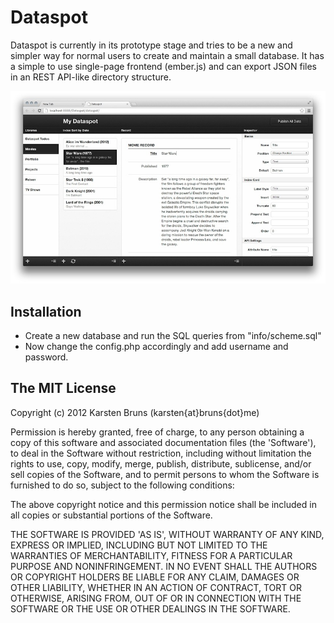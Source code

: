 Dataspot
========

Dataspot is currently in its prototype stage and tries to be a new and simpler way for normal users to create and maintain a small database. It has a simple to use single-page frontend (ember.js) and can export JSON files in an REST API-like directory structure.

![Screenshot](info/screenshot-inline.jpg?raw=true)


Installation
------------
- Create a new database and run the SQL queries from "info/scheme.sql"
- Now change the config.php accordingly and add username and password.



The MIT License
---------------

Copyright (c) 2012 Karsten Bruns (karsten{at}bruns{dot}me)

Permission is hereby granted, free of charge, to any person obtaining
a copy of this software and associated documentation files (the
'Software'), to deal in the Software without restriction, including
without limitation the rights to use, copy, modify, merge, publish,
distribute, sublicense, and/or sell copies of the Software, and to
permit persons to whom the Software is furnished to do so, subject to
the following conditions:

The above copyright notice and this permission notice shall be
included in all copies or substantial portions of the Software.

THE SOFTWARE IS PROVIDED 'AS IS', WITHOUT WARRANTY OF ANY KIND,
EXPRESS OR IMPLIED, INCLUDING BUT NOT LIMITED TO THE WARRANTIES OF
MERCHANTABILITY, FITNESS FOR A PARTICULAR PURPOSE AND NONINFRINGEMENT.
IN NO EVENT SHALL THE AUTHORS OR COPYRIGHT HOLDERS BE LIABLE FOR ANY
CLAIM, DAMAGES OR OTHER LIABILITY, WHETHER IN AN ACTION OF CONTRACT,
TORT OR OTHERWISE, ARISING FROM, OUT OF OR IN CONNECTION WITH THE
SOFTWARE OR THE USE OR OTHER DEALINGS IN THE SOFTWARE.
